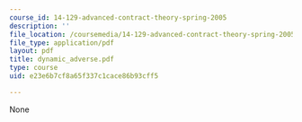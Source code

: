 ```yaml
---
course_id: 14-129-advanced-contract-theory-spring-2005
description: ''
file_location: /coursemedia/14-129-advanced-contract-theory-spring-2005/e23e6b7cf8a65f337c1cace86b93cff5_dynamic_adverse.pdf
file_type: application/pdf
layout: pdf
title: dynamic_adverse.pdf
type: course
uid: e23e6b7cf8a65f337c1cace86b93cff5

---
```

None